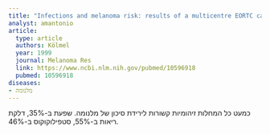 ```yaml
---
title: "Infections and melanoma risk: results of a multicentre EORTC case-control study. European Organization for Research and Treatment of Cancer"
analyst: amantonio
article:
  type: article
  authors: Kölmel
  year: 1999
  journal: Melanoma Res
  link: https://www.ncbi.nlm.nih.gov/pubmed/10596918
  pubmed: 10596918
diseases:
- מלנומה
---
```


כמעט כל המחלות זיהומיות קשורות לירידת סיכון של מלנומה. שפעת ב-35%, דלקת ריאות ב-55%, סטפילוקוקוס ב-46%.

